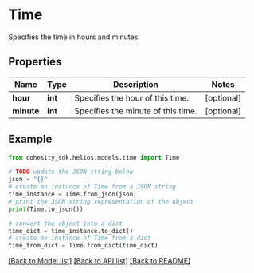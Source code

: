 # Time

Specifies the time in hours and minutes.

## Properties

Name | Type | Description | Notes
------------ | ------------- | ------------- | -------------
**hour** | **int** | Specifies the hour of this time. | [optional] 
**minute** | **int** | Specifies the minute of this time. | [optional] 

## Example

```python
from cohesity_sdk.helios.models.time import Time

# TODO update the JSON string below
json = "{}"
# create an instance of Time from a JSON string
time_instance = Time.from_json(json)
# print the JSON string representation of the object
print(Time.to_json())

# convert the object into a dict
time_dict = time_instance.to_dict()
# create an instance of Time from a dict
time_from_dict = Time.from_dict(time_dict)
```
[[Back to Model list]](../README.md#documentation-for-models) [[Back to API list]](../README.md#documentation-for-api-endpoints) [[Back to README]](../README.md)


